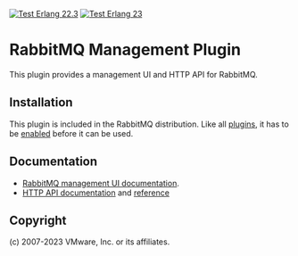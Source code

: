 [![Test Erlang 22.3](https://img.shields.io/github/workflow/status/rabbitmq/rabbitmq-management/Test%20-%20Erlang%2022.3/master?label=Erlang%2022.3)](https://github.com/rabbitmq/rabbitmq-management/actions?query=workflow%3A%22Test+-+Erlang+22.3%22+branch%3A%22master%22)
[![Test Erlang 23](https://img.shields.io/github/workflow/status/rabbitmq/rabbitmq-management/Test%20-%20Erlang%2021.3/master?label=Erlang%2023.0)](https://github.com/rabbitmq/rabbitmq-management/actions?query=workflow%3A%22Test+-+Erlang+23.0%22+branch%3A%22master%22)

# RabbitMQ Management Plugin

This plugin provides a management UI and HTTP API for RabbitMQ.

## Installation

This plugin is included in the RabbitMQ distribution. Like all [plugins](https://www.rabbitmq.com/plugins.html),
it has to be [enabled](https://www.rabbitmq.com/plugins.html#basics) before it can be used.


## Documentation

 * [RabbitMQ management UI documentation](https://www.rabbitmq.com/management.html).
 * [HTTP API documentation](https://www.rabbitmq.com/management.html#http-api) and [reference](https://rawcdn.githack.com/rabbitmq/rabbitmq-server/master/deps/rabbitmq_management/priv/www/api/index.html)

## Copyright

(c) 2007-2023 VMware, Inc. or its affiliates.
